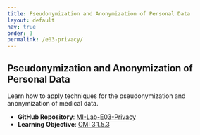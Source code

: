 ```yaml
---
title: Pseudonymization and Anonymization of Personal Data
layout: default
nav: true
order: 3
permalink: /e03-privacy/
---
```


## Pseudonymization and Anonymization of Personal Data

Learn how to apply techniques for the pseudonymization and anonymization of medical data.

- **GitHub Repository**: [MI-Lab-E03-Privacy](https://github.com/IMISE/MI-Lab-E03-Privacy)  
- **Learning Objective**: [CMI 3.1.5.3](https://hilona.de/index.php/LZ-PIN_60171)